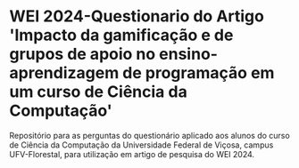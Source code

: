 # WEI 2024-Questionario do Artigo 'Impacto da gamificação e de grupos de apoio no ensino-aprendizagem de programação em um curso de Ciência da Computação'
Repositório para as perguntas do questionário aplicado aos alunos do curso de Ciência da Computação da Universidade Federal de Viçosa, campus UFV-Florestal, para utilização em artigo de pesquisa do WEI 2024.

